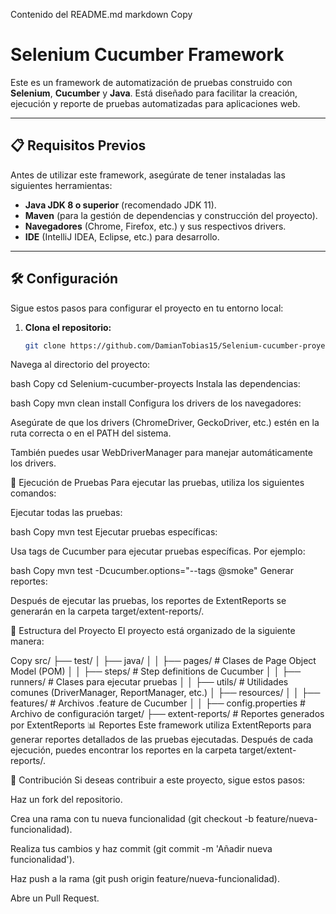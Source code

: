 Contenido del README.md
markdown
Copy
# Selenium Cucumber Framework

Este es un framework de automatización de pruebas construido con **Selenium**, **Cucumber** y **Java**. Está diseñado para facilitar la creación, ejecución y reporte de pruebas automatizadas para aplicaciones web.

---

## 📋 Requisitos Previos

Antes de utilizar este framework, asegúrate de tener instaladas las siguientes herramientas:

- **Java JDK 8 o superior** (recomendado JDK 11).
- **Maven** (para la gestión de dependencias y construcción del proyecto).
- **Navegadores** (Chrome, Firefox, etc.) y sus respectivos drivers.
- **IDE** (IntelliJ IDEA, Eclipse, etc.) para desarrollo.

---

## 🛠 Configuración

Sigue estos pasos para configurar el proyecto en tu entorno local:

1. **Clona el repositorio:**
   ```bash
   git clone https://github.com/DamianTobias15/Selenium-cucumber-proyects.git
Navega al directorio del proyecto:

bash
Copy
cd Selenium-cucumber-proyects
Instala las dependencias:

bash
Copy
mvn clean install
Configura los drivers de los navegadores:

Asegúrate de que los drivers (ChromeDriver, GeckoDriver, etc.) estén en la ruta correcta o en el PATH del sistema.

También puedes usar WebDriverManager para manejar automáticamente los drivers.

🚀 Ejecución de Pruebas
Para ejecutar las pruebas, utiliza los siguientes comandos:

Ejecutar todas las pruebas:

bash
Copy
mvn test
Ejecutar pruebas específicas:

Usa tags de Cucumber para ejecutar pruebas específicas. Por ejemplo:

bash
Copy
mvn test -Dcucumber.options="--tags @smoke"
Generar reportes:

Después de ejecutar las pruebas, los reportes de ExtentReports se generarán en la carpeta target/extent-reports/.

📂 Estructura del Proyecto
El proyecto está organizado de la siguiente manera:

Copy
src/
├── test/
│   ├── java/
│   │   ├── pages/          # Clases de Page Object Model (POM)
│   │   ├── steps/          # Step definitions de Cucumber
│   │   ├── runners/        # Clases para ejecutar pruebas
│   │   ├── utils/          # Utilidades comunes (DriverManager, ReportManager, etc.)
│   ├── resources/
│   │   ├── features/       # Archivos .feature de Cucumber
│   │   ├── config.properties # Archivo de configuración
target/
├── extent-reports/         # Reportes generados por ExtentReports
📊 Reportes
Este framework utiliza ExtentReports para generar reportes detallados de las pruebas ejecutadas. Después de cada ejecución, puedes encontrar los reportes en la carpeta target/extent-reports/.

🤝 Contribución
Si deseas contribuir a este proyecto, sigue estos pasos:

Haz un fork del repositorio.

Crea una rama con tu nueva funcionalidad (git checkout -b feature/nueva-funcionalidad).

Realiza tus cambios y haz commit (git commit -m 'Añadir nueva funcionalidad').

Haz push a la rama (git push origin feature/nueva-funcionalidad).

Abre un Pull Request.

